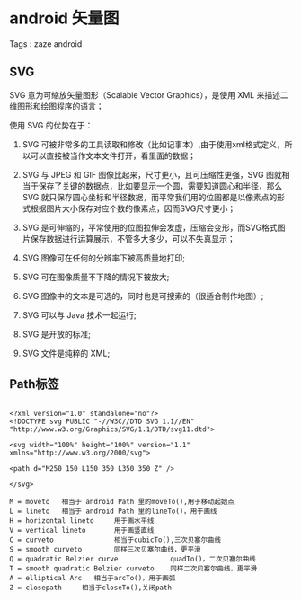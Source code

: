 # android 矢量图

Tags : zaze android

## SVG

SVG 意为可缩放矢量图形（Scalable Vector Graphics），是使用 XML 来描述二维图形和绘图程序的语言；

使用 SVG 的优势在于：

1. SVG 可被非常多的工具读取和修改（比如记事本）,由于使用xml格式定义，所以可以直接被当作文本文件打开，看里面的数据；

2. SVG 与 JPEG 和 GIF 图像比起来，尺寸更小，且可压缩性更强，SVG 图就相当于保存了关键的数据点，比如要显示一个圆，需要知道圆心和半径，那么SVG 就只保存圆心坐标和半径数据，而平常我们用的位图都是以像素点的形式根据图片大小保存对应个数的像素点，因而SVG尺寸更小；

3. SVG 是可伸缩的，平常使用的位图拉伸会发虚，压缩会变形，而SVG格式图片保存数据进行运算展示，不管多大多少，可以不失真显示；

4. SVG 图像可在任何的分辨率下被高质量地打印;

5. SVG 可在图像质量不下降的情况下被放大;

6. SVG 图像中的文本是可选的，同时也是可搜索的（很适合制作地图）;

7. SVG 可以与 Java 技术一起运行;

8. SVG 是开放的标准;

9. SVG 文件是纯粹的 XML;



## Path标签

```

<?xml version="1.0" standalone="no"?>
<!DOCTYPE svg PUBLIC "-//W3C//DTD SVG 1.1//EN" 
"http://www.w3.org/Graphics/SVG/1.1/DTD/svg11.dtd">

<svg width="100%" height="100%" version="1.1"
xmlns="http://www.w3.org/2000/svg">

<path d="M250 150 L150 350 L350 350 Z" />

</svg>

```

```
M = moveto   相当于 android Path 里的moveTo(),用于移动起始点
L = lineto   相当于 android Path 里的lineTo()，用于画线
H = horizontal lineto     用于画水平线
V = vertical lineto       用于画竖直线
C = curveto               相当于cubicTo(),三次贝塞尔曲线
S = smooth curveto        同样三次贝塞尔曲线，更平滑
Q = quadratic Belzier curve             quadTo()，二次贝塞尔曲线
T = smooth quadratic Belzier curveto    同样二次贝塞尔曲线，更平滑
A = elliptical Arc   相当于arcTo()，用于画弧
Z = closepath     相当于closeTo(),关闭path
```
